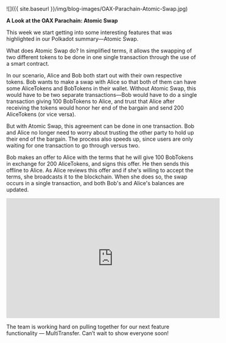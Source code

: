 ﻿---
layout: post
author: OAX Foundation
image: /img/blog-images/OAX-Parachain-Atomic-Swap.jpg
tag: tech-developments
---

![]({{ site.baseurl }}/img/blog-images/OAX-Parachain-Atomic-Swap.jpg)

<b>A Look at the OAX Parachain: Atomic Swap</b>

This week we start getting into some interesting features that was highlighted in our Polkadot summary—Atomic Swap.

What does Atomic Swap do? In simplified terms, it allows the swapping of two different tokens to be done in one single transaction through the use of a smart contract.

In our scenario, Alice and Bob both start out with their own respective tokens. Bob wants to make a swap with Alice so that both of them can have some AliceTokens and BobTokens in their wallet. Without Atomic Swap, this would have to be two separate transactions—Bob would have to do a single transaction giving 100 BobTokens to Alice, and trust that Alice after receiving the tokens would honor her end of the bargain and send 200 AliceTokens (or vice versa).

But with Atomic Swap, this agreement can be done in one transaction. Bob and Alice no longer need to worry about trusting the other party to hold up their end of the bargain. The process also speeds up, since users are only waiting for one transaction to go through versus two.

Bob makes an offer to Alice with the terms that he will give 100 BobTokens in exchange for 200 AliceTokens, and signs this offer. He then sends this offline to Alice. As Alice reviews this offer and if she's willing to accept the terms, she broadcasts it to the blockchain. When she does so, the swap occurs in a single transaction, and both Bob's and Alice's balances are updated.

<iframe width="560" height="315" src="https://www.youtube.com/embed/CnDJlnioNkU" frameborder="0" allow="accelerometer; autoplay; encrypted-media; gyroscope; picture-in-picture" allowfullscreen></iframe>

The team is working hard on pulling together for our next feature functionality — MultiTransfer. Can’t wait to show everyone soon!
